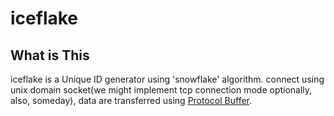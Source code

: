 # iceflake

## What is This
iceflake is a Unique ID generator using 'snowflake' algorithm.
connect using unix domain socket(we might implement tcp connection mode optionally, also, someday),
data are transferred using [Protocol Buffer](https://developers.google.com/protocol-buffers/).




